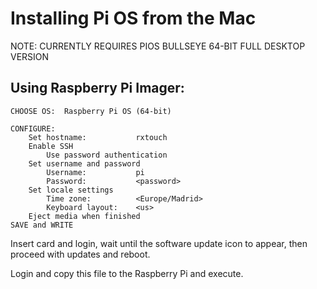 # Installing Pi OS from the Mac

NOTE: CURRENTLY REQUIRES PIOS BULLSEYE 64-BIT FULL DESKTOP VERSION

## Using Raspberry Pi Imager:

```
CHOOSE OS:	Raspberry Pi OS (64-bit)

CONFIGURE:
	Set hostname:			rxtouch
	Enable SSH
		Use password authentication
	Set username and password
		Username:			pi
		Password: 			<password>
	Set locale settings
		Time zone:			<Europe/Madrid>
		Keyboard layout:	<us>
	Eject media when finished
SAVE and WRITE
```

Insert card and login, wait until the software update icon to appear,
then proceed with updates and reboot.

Login and copy this file to the Raspberry Pi and execute.

